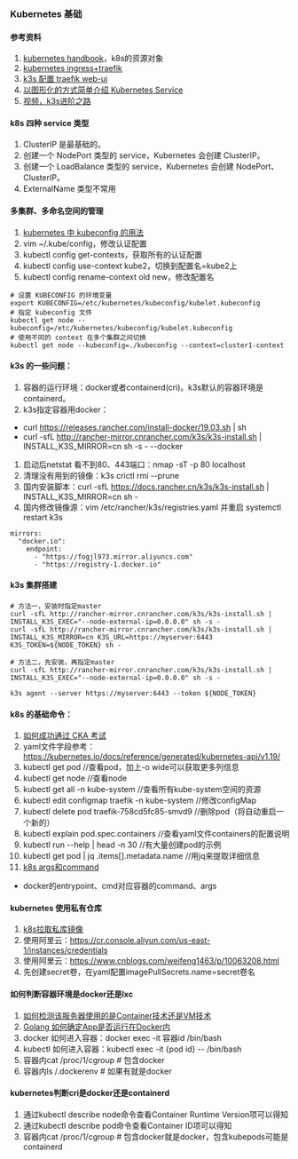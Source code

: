 ### Kubernetes 基础

#### 参考资料
1. [kubernetes handbook](https://jimmysong.io/kubernetes-handbook/concepts/objects.html)，k8s的资源对象
1. [kubernetes ingress+traefik](http://www.showerlee.com/archives/2701)
1. [k3s 配置 traefik web-ui](https://www.jianshu.com/p/0040e8bd6d1e)
1. [以图形化的方式简单介绍 Kubernetes Service](https://blog.csdn.net/qq_36441027/article/details/104209807)
1. [视频，k3s进阶之路](https://space.bilibili.com/430496045/channel/detail?cid=103026)

#### k8s 四种 service 类型
1. ClusterIP 是最基础的。
1. 创建一个 NodePort 类型的 service，Kubernetes 会创建 ClusterIP。
1. 创建一个 LoadBalance 类型的 service，Kubernetes 会创建 NodePort、ClusterIP。
1. ExternalName 类型不常用

#### 多集群、多命名空间的管理
1. [kubernetes 中 kubeconfig 的用法](https://www.jianshu.com/p/99853cac56b8)
1. vim ~/.kube/config，修改认证配置
1. kubectl config get-contexts，获取所有的认证配置
1. kubectl config use-context kube2，切换到配置名=kube2上
1. kubectl config rename-context old new，修改配置名

```
# 设置 KUBECONFIG 的环境变量
export KUBECONFIG=/etc/kubernetes/kubeconfig/kubelet.kubeconfig
# 指定 kubeconfig 文件
kubectl get node --kubeconfig=/etc/kubernetes/kubeconfig/kubelet.kubeconfig
# 使用不同的 context 在多个集群之间切换
kubectl get node --kubeconfig=./kubeconfig --context=cluster1-context 
```

#### k3s 的一些问题：
1. 容器的运行环境：docker或者containerd(cri)。k3s默认的容器环境是containerd。
1. k3s指定容器用docker：
  * curl https://releases.rancher.com/install-docker/19.03.sh | sh
  * curl -sfL http://rancher-mirror.cnrancher.com/k3s/k3s-install.sh | INSTALL_K3S_MIRROR=cn sh -s - --docker
1. 启动后netstat 看不到80、443端口：nmap -sT -p 80 localhost
1. 清理没有用到的镜像：k3s crictl rmi --prune
1. 国内安装脚本：curl -sfL https://docs.rancher.cn/k3s/k3s-install.sh | INSTALL_K3S_MIRROR=cn sh -
1. 国内修改镜像源：vim /etc/rancher/k3s/registries.yaml 并重启 systemctl restart k3s
```
mirrors:
  "docker.io":
    endpoint:
      - "https://fogjl973.mirror.aliyuncs.com"
      - "https://registry-1.docker.io"
```

#### k3s 集群搭建
```
# 方法一，安装时指定master
curl -sfL http://rancher-mirror.cnrancher.com/k3s/k3s-install.sh | INSTALL_K3S_EXEC="--node-external-ip=0.0.0.0" sh -s -
curl -sfL http://rancher-mirror.cnrancher.com/k3s/k3s-install.sh | INSTALL_K3S_MIRROR=cn K3S_URL=https://myserver:6443 K3S_TOKEN=${NODE_TOKEN} sh -

# 方法二，先安装，再指定master
curl -sfL http://rancher-mirror.cnrancher.com/k3s/k3s-install.sh | INSTALL_K3S_EXEC="--node-external-ip=0.0.0.0" sh -s -

k3s agent --server https://myserver:6443 --token ${NODE_TOKEN}
```

#### k8s 的基础命令：
1. [如何成功通过 CKA 考试](https://www.zhaohuabing.com/post/2021-12-20-how-to-prepare-cka/)
1. yaml文件字段参考：https://kubernetes.io/docs/reference/generated/kubernetes-api/v1.19/
1. kubectl get pod //查看pod，加上-o wide可以获取更多列信息
1. kubectl get node //查看node
1. kubectl get all -n kube-system //查看所有kube-system空间的资源
1. kubectl edit configmap traefik -n kube-system   //修改configMap
1. kubectl delete pod traefik-758cd5fc85-smvd9     //删除pod（将自动重启一个新的）
1. kubectl explain pod.spec.containers //查看yaml文件containers的配置说明
1. kubectl run --help | head -n 30 //有大量创建pod的示例
1. kubectl get pod | jq .items[].metadata.name //用jq来提取详细信息
1. [k8s args和command](https://www.e-learn.cn/topic/3101694)
  * docker的entrypoint、cmd对应容器的command、args

#### kubernetes 使用私有仓库
1. [k8s拉取私库镜像](https://developer.aliyun.com/article/746670)
1. 使用阿里云：https://cr.console.aliyun.com/us-east-1/instances/credentials
1. 使用阿里云：https://www.cnblogs.com/weifeng1463/p/10063208.html
1. 先创建secret卷，在yaml配置imagePullSecrets.name=secret卷名

#### 如何判断容器环境是docker还是lxc
1. [如何检测该服务器使用的是Container技术还是VM技术](http://dockone.io/question/171)
1. [Golang 如何确定App是否运行在Docker内](http://chen-tao.github.io/2017/09/11/Go-check-if-app-running-in-docker/)
1. docker 如何进入容器：docker exec -it 容器id /bin/bash
1. kubectl 如何进入容器：kubectl exec -it {pod id} -- /bin/bash
1. 容器内cat /proc/1/cgroup # 包含docker
1. 容器内ls /.dockerenv     # 如果有就是docker

#### kubernetes判断cri是docker还是containerd
1. 通过kubectl describe node命令查看Container Runtime Version项可以得知
1. 通过kubectl describe pod命令查看Container ID项可以得知
1. 容器内cat /proc/1/cgroup # 包含docker就是docker，包含kubepods可能是containerd
